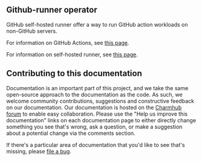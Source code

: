 ## Github-runner operator
GitHub self-hosted runner offer a way to run GitHub action workloads on non-GitHub servers.

For information on GitHub Actions, see [this page](https://docs.github.com/en/actions).

For information on self-hosted runner, see [this page](https://docs.github.com/en/actions/hosting-your-own-runners/about-self-hosted-runners).

## Contributing to this documentation
Documentation is an important part of this project, and we take the same open-source approach to the documentation as the code. As such, we welcome community contributions, suggestions and constructive feedback on our documentation. Our documentation is hosted on the [Charmhub forum](https://discourse.charmhub.io/t/github-runner-documentation-overview/7817) to enable easy collaboration. Please use the "Help us improve this documentation" links on each documentation page to either directly change something you see that's wrong, ask a question, or make a suggestion about a potential change via the comments section.

If there's a particular area of documentation that you'd like to see that's missing, please [file a bug](https://github.com/canonical/github-runner-operator/issues).